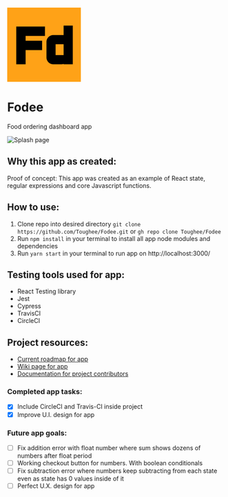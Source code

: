 ![App logo](./public/img/fodee_logo.png)

# Fodee

Food ordering dashboard app

![Splash page](./public/img/Fodee_Splash.png)

## Why this app as created:

Proof of concept: This app was created as an example of React state, regular expressions and core Javascript functions.

## How to use:

1. Clone repo into desired directory `git clone https://github.com/Toughee/Fodee.git` or `gh repo clone Toughee/Fodee`
2. Run `npm install` in your terminal to install all app node modules and dependencies
3. Run `yarn start` in your terminal to run app on http://localhost:3000/

## Testing tools used for app:

-   React Testing library
-   Jest
-   Cypress
-   TravisCI
-   CircleCI

## Project resources:

-   [Current roadmap for app](https://github.com/Toughee/Fodee/projects/1)
-   [Wiki page for app](https://github.com/Toughee/Fodee/wiki)
-   [Documentation for project contributors](https://github.com/Toughee/Fodee/tree/main/docs)

### Completed app tasks:

-   [x] Include CircleCI and Travis-CI inside project
-   [x] Improve U.I. design for app

### Future app goals:

-   [ ] Fix addition error with float number where sum shows dozens of numbers after float period
-   [ ] Working checkout button for numbers. With boolean conditionals
-   [ ] Fix subtraction error where numbers keep subtracting from each state even as state has 0 values inside of it
-   [ ] Perfect U.X. design for app
